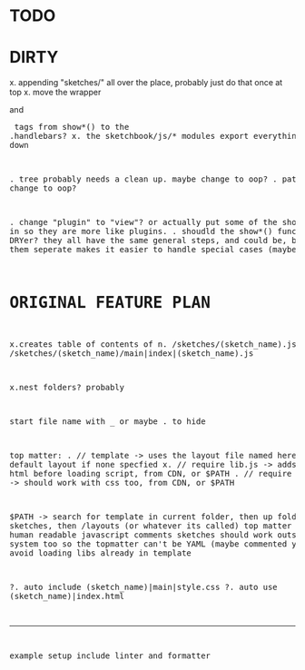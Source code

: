 # TODO

# DIRTY

x. appending "sketches/" all over the place, probably just do that once at top
x. move the wrapper <div> and <pre> tags from show\*() to the .handlebars?
x. the sketchbook/js/\* modules export everything, narrow down

. tree probably needs a clean up. maybe change to oop?
. path, maybe change to oop?

. change "plugin" to "view"? or actually put some of the show\*() code in so they are more like plugins.
. shoudld the show\*() functions be DRYer? they all have the same general steps, and could be, but keeping them seperate makes it easier to handle special cases (maybe)

# ORIGINAL FEATURE PLAN

x.creates table of contents of
n. /sketches/(sketch_name).js
n. /sketches/(sketch_name)/main|index|(sketch_name).js

x.nest folders? probably

start file name with \_ or maybe . to hide

top matter:
. // template -> uses the layout file named here or a default layout if none specfied
x. // require lib.js -> adds libs to html before loading script, from CDN, or $PATH
. // require lib.css -> should work with css too, from CDN, or $PATH

\$PATH -> search for template in current folder, then up folders to sketches, then /layouts (or whatever its called)
top matter should be human readable javascript comments
sketches should work outside the system too so the topmatter can't be YAML (maybe commented yaml)
should avoid loading libs already in template

?. auto include (sketch_name)|main|style.css
?. auto use (sketch_name)|index.html

---

example setup
include linter and formatter
